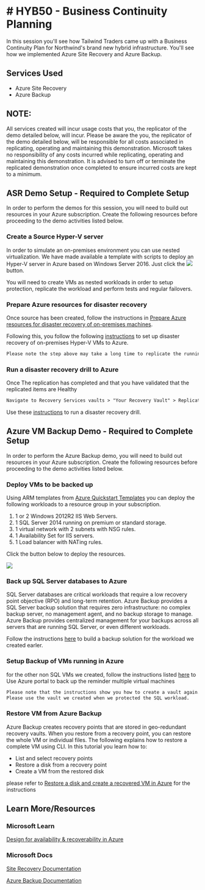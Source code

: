 # # HYB50 - Business Continuity Planning
In this session you'll see how Tailwind Traders came up with a Business Continuity Plan for Northwind's brand new hybrid infrastructure. You'll see how we implemented Azure Site Recovery and Azure Backup.

## Services Used
- Azure Site Recovery
- Azure Backup

## NOTE: 

All services created will incur usage costs that you, the replicator of the demo detailed below, will incur. Please be aware the you, the replicator of the demo detailed below, will be responsible for all costs associated in replicating, operating and maintaining this demonstration. Microsoft takes no responsibility of any costs incurred while replicating, operating and maintaining this demonstration. It is advised to turn off or terminate the replicated demonstration once completed to ensure incurred costs are kept to a minimum.  

## ASR Demo Setup - Required to Complete Setup

In order to perform the demos for this session, you will need to build out resources in your Azure subscription. Create the following resources before proceeding to the demo activities listed below.

### Create a Source Hyper-V server
In order to simulate an on-premises environment you can use nested virtualization.  We have made available a template with scripts to deploy an Hyper-V server in Azure based on Windows Server 2016. Just click the <a  href="https://portal.azure.com/#create/Microsoft.Template/uri/https%3A%2F%2Fraw.githubusercontent.com%2Fpierreroman%2FLP4S5%2Fmaster%2FASR-Demo-Setup%2FAzureNestedHyperV-master%2Fazure-deploy.json" target="_blank"><img src="http://azuredeploy.net/deploybutton.png"/></a> button.

You will need to create VMs as nested workloads in order to setup protection, replicate the workload and perform tests and regular failovers.

### Prepare Azure resources for disaster recovery

Once source has been created, follow the instructions in <a href="https://docs.microsoft.com/en-us/azure/site-recovery/tutorial-prepare-azure?WT.md_id=MSIgniteTheTour-github-hyb50" target="_blank">Prepare Azure resources for disaster recovery of on-premises machines</a>.

Following this, you follow the following <a href="https://docs.microsoft.com/en-us/azure/site-recovery/hyper-v-azure-tutorial?WT.md_id=MSIgniteTheTour-github-hyb50" target="_blank">instructions</a> to set up disaster recovery of on-premises Hyper-V VMs to Azure.  

```txt
Please note the step above may take a long time to replicate the running VMs.
```
### Run a disaster recovery drill to Azure

Once The replication has completed and that you have validated that the replicated items are Healthy

```txt
Navigate to Recovery Services vaults > "Your Recovery Vault" > Replicated items and review the replication status.
```
Use these <a href="https://docs.microsoft.com/en-us/azure/site-recovery/tutorial-dr-drill-azure?WT.md_id=MSIgniteTheTour-github-hyb50" target="_blank">instructions</a> to run a disaster recovery drill.

## Azure VM Backup Demo - Required to Complete Setup

In order to perform the Azure Backup demo, you will need to build out resources in your Azure subscription. Create the following resources before proceeding to the demo activities listed below.

### Deploy VMs to be backed up

Using ARM templates from <a href="https://azure.microsoft.com/en-ca/resources/templates?WT.md_id=MSIgniteTheTour-github-hyb50" target="_blank">Azure Quickstart Templates</a> you can deploy the following workloads to a resource group in your subscription.

1. 1 or 2 Windows 2012R2 IIS Web Servers.
2. 1 SQL Server 2014 running on premium or standard storage.
3. 1 virtual network with 2 subnets with NSG rules.
4. 1 Availability Set for IIS servers.
5. 1 Load balancer with NATing rules.

Click the button below to deploy the resources.

<a  href="https://portal.azure.com/#create/Microsoft.Template/uri/https://portal.azure.com/#create/Microsoft.Template/uri/https%3A%2F%2Fraw.githubusercontent.com%2Fazure%2Fazure-quickstart-templates%2Fmaster%2Fiis-2vm-sql-1vm%2Fazuredeploy.json" target="_blank"><img src="http://azuredeploy.net/deploybutton.png"/></a>

### Back up SQL Server databases to Azure

SQL Server databases are critical workloads that require a low recovery point objective (RPO) and long-term retention. Azure Backup provides a SQL Server backup solution that requires zero infrastructure: no complex backup server, no management agent, and no backup storage to manage. Azure Backup provides centralized management for your backups across all servers that are running SQL Server, or even different workloads.

Follow the instructions <a href="https://docs.microsoft.com/en-us/azure/backup/backup-azure-sql-database?WT.md_id=MSIgniteTheTour-github-hyb50" target="_blank">here</a> to build a backup solution for the workload we created earler.

### Setup Backup of VMs running in Azure

for the other non SQL VMs we created, follow the instructions listed <a href="https://docs.microsoft.com/en-us/azure/backup/tutorial-backup-vm-at-scale?WT.md_id=MSIgniteTheTour-github-hyb50" target="_blank">here</a> to Use Azure portal to back up the reminder multiple virtual machines

```txt
Please note that the instructions show you how to create a vault again.
Please use the vault we created when we protected the SQL workload.
```


### Restore VM from Azure Backup

Azure Backup creates recovery points that are stored in geo-redundant recovery vaults. When you restore from a recovery point, you can restore the whole VM or individual files. The following explains how to restore a complete VM using CLI. In this tutorial you learn how to:
* List and select recovery points
* Restore a disk from a recovery point
* Create a VM from the restored disk

please refer to <a href="https://docs.microsoft.com/en-us/azure/backup/tutorial-restore-disk?WT.md_id=MSIgniteTheTour-github-hyb50" target="_blank">Restore a disk and create a recovered VM in Azure</a> for the instructions

## Learn More/Resources

### Microsoft Learn

[Design for availability & recoverability in Azure](https://docs.microsoft.com/en-us/learn/modules/design-for-availability-and-recoverability-in-azure/index?WT.mc_id=MSIgniteTheTour-github-hyb50)

### Microsoft Docs

[Site Recovery Documentation](https://docs.microsoft.com/en-us/azure/site-recovery/?WT.mc_id=MSIgniteTheTour-github-hyb50)

[Azure Backup Documentation](https://docs.microsoft.com/en-us/azure/backup/?WT.mc_id=MSIgniteTheTour-github-hyb50
)

